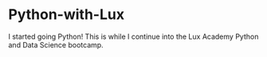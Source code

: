 # Python-with-Lux
I started going Python! This is while I continue into the Lux Academy Python and Data Science bootcamp.



